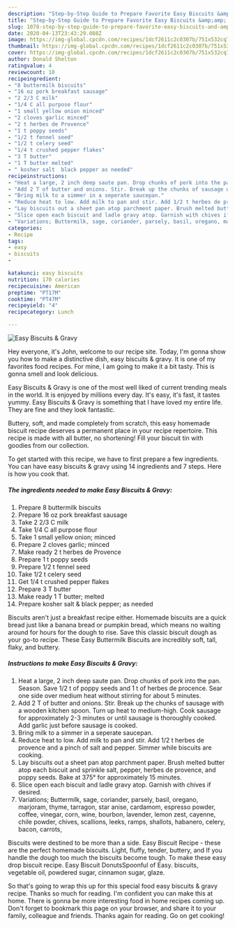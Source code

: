 ```yaml
---
description: "Step-by-Step Guide to Prepare Favorite Easy Biscuits &amp;amp; Gravy"
title: "Step-by-Step Guide to Prepare Favorite Easy Biscuits &amp;amp; Gravy"
slug: 1078-step-by-step-guide-to-prepare-favorite-easy-biscuits-and-amp-gravy
date: 2020-04-13T23:43:29.088Z
image: https://img-global.cpcdn.com/recipes/1dcf2611c2c0307b/751x532cq70/easy-biscuits-gravy-recipe-main-photo.jpg
thumbnail: https://img-global.cpcdn.com/recipes/1dcf2611c2c0307b/751x532cq70/easy-biscuits-gravy-recipe-main-photo.jpg
cover: https://img-global.cpcdn.com/recipes/1dcf2611c2c0307b/751x532cq70/easy-biscuits-gravy-recipe-main-photo.jpg
author: Donald Shelton
ratingvalue: 4
reviewcount: 10
recipeingredient:
- "8 buttermilk biscuits"
- "16 oz pork breakfast sausage"
- "2 2/3 C milk"
- "1/4 C all purpose flour"
- "1 small yellow onion minced"
- "2 cloves garlic minced"
- "2 t herbes de Provence"
- "1 t poppy seeds"
- "1/2 t fennel seed"
- "1/2 t celery seed"
- "1/4 t crushed pepper flakes"
- "3 T butter"
- "1 T butter melted"
- " kosher salt  black pepper as needed"
recipeinstructions:
- "Heat a large, 2 inch deep saute pan. Drop chunks of pork into the pan. Season. Save 1/2 t of poppy seeds and 1 t of herbes de procence. Sear one side over medium heat without stirring for about 5 minutes."
- "Add 2 T of butter and onions. Stir. Break up the chunks of sausage with a wooden kitchen spoon. Turn up heat to medium-high. Cook sausage for approximately 2-3 minutes or until sausage is thoroughly cooked. Add garlic just before sausage is cooked."
- "Bring milk to a simmer in a seperate saucepan."
- "Reduce heat to low. Add milk to pan and stir. Add 1/2 t herbes de provence and a pinch of salt and pepper. Simmer while biscuits are cooking."
- "Lay biscuits out a sheet pan atop parchment paper. Brush melted butter atop each biscuit and sprinkle salt, pepper, herbes de provence, and poppy seeds. Bake at 375° for approximately 15 minutes."
- "Slice open each biscuit and ladle gravy atop. Garnish with chives if desired."
- "Variations; Buttermilk, sage, coriander, parsely, basil, oregano, marjoram, thyme, tarragon, star anise, cardamom, espresso powder, coffee, vinegar, corn, wine, bourbon, lavender, lemon zest, cayenne, chile powder, chives, scallions, leeks, ramps, shallots, habanero, celery, bacon, carrots,"
categories:
- Recipe
tags:
- easy
- biscuits
- 

katakunci: easy biscuits  
nutrition: 170 calories
recipecuisine: American
preptime: "PT17M"
cooktime: "PT47M"
recipeyield: "4"
recipecategory: Lunch

---
```



![Easy Biscuits &amp; Gravy](https://img-global.cpcdn.com/recipes/1dcf2611c2c0307b/751x532cq70/easy-biscuits-gravy-recipe-main-photo.jpg)

Hey everyone, it's John, welcome to our recipe site. Today, I'm gonna show you how to make a distinctive dish, easy biscuits &amp; gravy. It is one of my favorites food recipes. For mine, I am going to make it a bit tasty. This is gonna smell and look delicious.

Easy Biscuits &amp; Gravy is one of the most well liked of current trending meals in the world. It is enjoyed by millions every day. It's easy, it's fast, it tastes yummy. Easy Biscuits &amp; Gravy is something that I have loved my entire life. They are fine and they look fantastic.

Buttery, soft, and made completely from scratch, this easy homemade biscuit recipe deserves a permanent place in your recipe repertoire. This recipe is made with all butter, no shortening! Fill your biscuit tin with goodies from our collection.


To get started with this recipe, we have to first prepare a few ingredients. You can have easy biscuits &amp; gravy using 14 ingredients and 7 steps. Here is how you cook that.

<!--inarticleads1-->

##### The ingredients needed to make Easy Biscuits &amp; Gravy:

1. Prepare 8 buttermilk biscuits
1. Prepare 16 oz pork breakfast sausage
1. Take 2 2/3 C milk
1. Take 1/4 C all purpose flour
1. Take 1 small yellow onion; minced
1. Prepare 2 cloves garlic; minced
1. Make ready 2 t herbes de Provence
1. Prepare 1 t poppy seeds
1. Prepare 1/2 t fennel seed
1. Take 1/2 t celery seed
1. Get 1/4 t crushed pepper flakes
1. Prepare 3 T butter
1. Make ready 1 T butter; melted
1. Prepare  kosher salt &amp; black pepper; as needed


Biscuits aren&#39;t just a breakfast recipe either. Homemade biscuits are a quick bread just like a banana bread or pumpkin bread, which means no waiting around for hours for the dough to rise. Save this classic biscuit dough as your go-to recipe. These Easy Buttermilk Biscuits are incredibly soft, tall, flaky, and buttery. 

<!--inarticleads2-->

##### Instructions to make Easy Biscuits &amp; Gravy:

1. Heat a large, 2 inch deep saute pan. Drop chunks of pork into the pan. Season. Save 1/2 t of poppy seeds and 1 t of herbes de procence. Sear one side over medium heat without stirring for about 5 minutes.
1. Add 2 T of butter and onions. Stir. Break up the chunks of sausage with a wooden kitchen spoon. Turn up heat to medium-high. Cook sausage for approximately 2-3 minutes or until sausage is thoroughly cooked. Add garlic just before sausage is cooked.
1. Bring milk to a simmer in a seperate saucepan.
1. Reduce heat to low. Add milk to pan and stir. Add 1/2 t herbes de provence and a pinch of salt and pepper. Simmer while biscuits are cooking.
1. Lay biscuits out a sheet pan atop parchment paper. Brush melted butter atop each biscuit and sprinkle salt, pepper, herbes de provence, and poppy seeds. Bake at 375° for approximately 15 minutes.
1. Slice open each biscuit and ladle gravy atop. Garnish with chives if desired.
1. Variations; Buttermilk, sage, coriander, parsely, basil, oregano, marjoram, thyme, tarragon, star anise, cardamom, espresso powder, coffee, vinegar, corn, wine, bourbon, lavender, lemon zest, cayenne, chile powder, chives, scallions, leeks, ramps, shallots, habanero, celery, bacon, carrots,


Biscuits were destined to be more than a side. Easy Biscuit Recipe - these are the perfect homemade biscuits. Light, fluffy, tender, buttery, and If you handle the dough too much the biscuits become tough. To make these easy drop biscuit recipe. Easy Biscuit DonutsSpoonful of Easy. biscuits, vegetable oil, powdered sugar, cinnamon sugar, glaze. 

So that's going to wrap this up for this special food easy biscuits &amp; gravy recipe. Thanks so much for reading. I'm confident you can make this at home. There is gonna be more interesting food in home recipes coming up. Don't forget to bookmark this page on your browser, and share it to your family, colleague and friends. Thanks again for reading. Go on get cooking!
